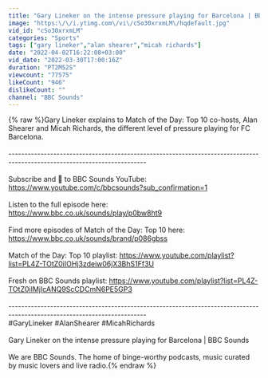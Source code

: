 ```yaml
---
title: "Gary Lineker on the intense pressure playing for Barcelona | BBC Sounds"
image: "https:\/\/i.ytimg.com\/vi\/cSo30xrxmLM\/hqdefault.jpg"
vid_id: "cSo30xrxmLM"
categories: "Sports"
tags: ["gary lineker","alan shearer","micah richards"]
date: "2022-04-02T16:22:08+03:00"
vid_date: "2022-03-30T17:00:16Z"
duration: "PT2M52S"
viewcount: "77575"
likeCount: "946"
dislikeCount: ""
channel: "BBC Sounds"
---
```

{% raw %}Gary Lineker explains to Match of the Day: Top 10 co-hosts, Alan Shearer and Micah Richards, the different level of pressure playing for FC Barcelona.<br /><br />-------------------------------------------------------------------------------------------------------------------------<br /><br />Subscribe and 🔔 to BBC Sounds YouTube: <a rel="nofollow" target="blank" href="https://www.youtube.com/c/bbcsounds?sub_confirmation=1">https://www.youtube.com/c/bbcsounds?sub_confirmation=1</a><br /><br />Listen to the full episode here: <a rel="nofollow" target="blank" href="https://www.bbc.co.uk/sounds/play/p0bw8ht9">https://www.bbc.co.uk/sounds/play/p0bw8ht9</a><br /><br />Find more episodes of Match of the Day: Top 10 here: <a rel="nofollow" target="blank" href="https://www.bbc.co.uk/sounds/brand/p086gbss">https://www.bbc.co.uk/sounds/brand/p086gbss</a><br /><br />Match of the Day: Top 10 playlist: <a rel="nofollow" target="blank" href="https://www.youtube.com/playlist?list=PL4Z-TOtZ0iIOHj3zdeiw06jX3BhS1Ff3U">https://www.youtube.com/playlist?list=PL4Z-TOtZ0iIOHj3zdeiw06jX3BhS1Ff3U</a><br /><br />Fresh on BBC Sounds playlist: <a rel="nofollow" target="blank" href="https://www.youtube.com/playlist?list=PL4Z-TOtZ0iIMjIcANQ9ScCDCmN6PE5GP3">https://www.youtube.com/playlist?list=PL4Z-TOtZ0iIMjIcANQ9ScCDCmN6PE5GP3</a><br /><br />-------------------------------------------------------------------------------------------------------------------------<br />#GaryLineker #AlanShearer #MicahRichards<br /><br />Gary Lineker on the intense pressure playing for Barcelona | BBC Sounds<br /><br />We are BBC Sounds. The home of binge-worthy podcasts, music curated by music lovers and live radio.{% endraw %}

